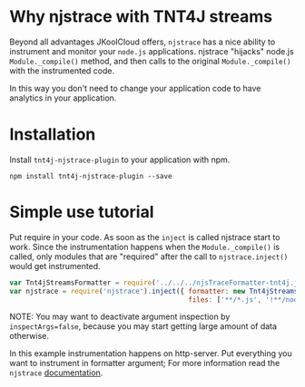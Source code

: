 # Why njstrace with TNT4J streams

Beyond all advantages JKoolCloud offers, `njstrace` has a nice ability to instrument and monitor your `node.js`
applications. njstrace "hijacks" node.js `Module._compile()` method, and then calls to the original `Module._compile()`
with the instrumented code.

In this way you don't need to change your application code to have analytics in your application. 

# Installation

Install `tnt4j-njstrace-plugin` to your application with npm.

```
npm install tnt4j-njstrace-plugin --save 
```

# Simple use tutorial

Put require in your code. As soon as the `inject` is called njstrace start to work.
Since the instrumentation happens when the `Module._compile()` is called, only modules that are "required" after the
call to `njstrace.inject()` would get instrumented.

```js
var Tnt4jStreamsFormatter = require('../../../njsTraceFormatter-tnt4j.js').Tnt4jStreamsFormatter;
var njstrace = require('njstrace').inject({	formatter: new Tnt4jStreamsFormatter(), inspectArgs: false,
											files: ['**/*.js', '!**/node_modules/**',  '**/node_modules/http-server/**'],});
```

NOTE: You may want to deactivate argument inspection by `inspectArgs=false`, because you may start getting large amount
of data otherwise.

In this example instrumentation happens on http-server. 
Put everything you want to instrument in formatter argument;
For more information read the `njstrace` [documentation](https://github.com/ValYouW/njsTrace).

